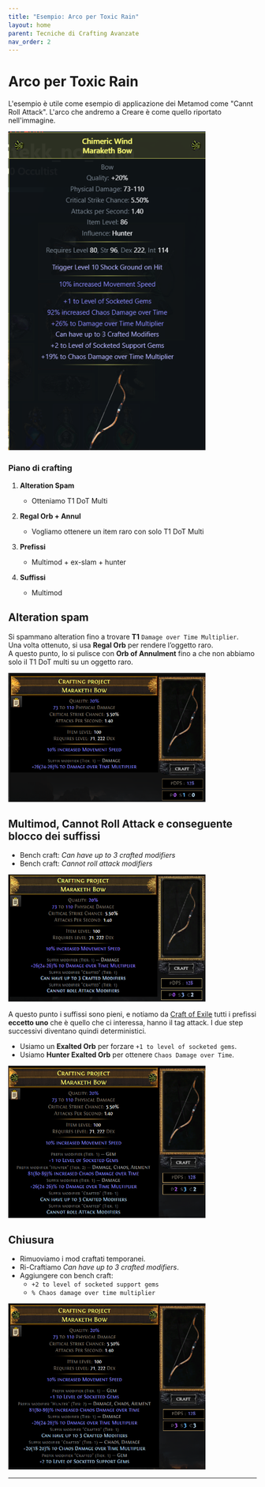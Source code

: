 ```yaml
---
title: "Esempio: Arco per Toxic Rain"
layout: home
parent: Tecniche di Crafting Avanzate
nav_order: 2
---
```


# Arco per Toxic Rain 
L'esempio è utile come esempio di applicazione dei Metamod come "Cannt Roll Attack". 
L'arco che andremo a Creare è come quello riportato nell'immagine. 

<img src="./img/Arco_TR/arco_tr_58.png" width=400>

 
### Piano di crafting

1. **Alteration Spam**

   - Otteniamo T1 DoT Multi

2. **Regal Orb + Annul**

   - Vogliamo ottenere un item raro con solo T1 DoT Multi

3. **Prefissi**

    - Multimod + ex-slam + hunter

4. **Suffissi**
    - Multimod


## **Alteration spam**  
   Si spammano alteration fino a trovare **T1** `Damage over Time Multiplier`.  
   Una volta ottenuto, si usa **Regal Orb** per rendere l’oggetto raro.  
   A questo punto, lo si pulisce con **Orb of Annulment** fino a che non abbiamo solo il T1 DoT multi su un oggetto raro.

<img src="./img/Arco_TR/arco_tr_59.png" width=400>

## **Multimod, Cannot Roll Attack e conseguente blocco dei suffissi**  
   - Bench craft: *Can have up to 3 crafted modifiers*  
   - Bench craft: *Cannot roll attack modifiers*
   
<img src="./img/Arco_TR/arco_tr_59bis.png" width=400>

   A questo punto i suffissi sono pieni, e notiamo da [Craft of Exile](https://www.craftofexile.com) tutti i prefissi **eccetto uno** che è quello che ci interessa, hanno il tag attack. I due step successivi diventano quindi deterministici.    

   - Usiamo un **Exalted Orb** per forzare `+1 to level of socketed gems`.  
   - Usiamo **Hunter Exalted Orb** per ottenere `Chaos Damage over Time`.

<img src="./img/Arco_TR/arco_tr_60.png" width=400>

## **Chiusura**  
   - Rimuoviamo i mod craftati temporanei.  
   - Ri-Craftiamo *Can have up to 3 crafted modifiers*.  
   - Aggiungere con bench craft:  
     - `+2 to level of socketed support gems`  
     - `% Chaos damage over time multiplier`  

<img src="./img/Arco_TR/arco_tr_61.png" width=400>



---
